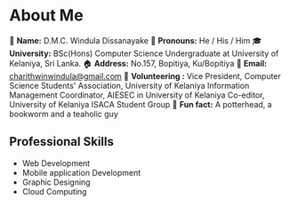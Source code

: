 # About Me
<!--<img width="1000" align='center' src="https://github.com/winduladissanayake/winduladissanayake/blob/main/readme_header.png">-->

🤍 <b>Name:</b> D.M.C. Windula Dissanayake 
👦 <b>Pronouns:</b> He / His / Him
🎓<b>University:</b> BSc(Hons) Computer Science Undergraduate at University of Kelaniya, Sri Lanka. 
🏠 <b>Address:</b> No.157, Bopitiya, Ku/Bopitiya
📧 <b>Email:</b> charithwinwindula@gmail.com
📣 <b>Volunteering :</b> Vice President, Computer Science Students' Association, University of Kelaniya
Information Management Coordinator, AIESEC in University of Kelaniya
Co-editor, University of Kelaniya ISACA Student Group
🎈 <b>Fun fact:</b> A potterhead, a bookworm and a teaholic guy 
</p>

## Professional Skills
- Web Development
- Mobile application Development
- Graphic Designing
- Cloud Computing

<!---
winduladissanayake/winduladissanayake is a ✨ special ✨ repository because its `README.md` (this file) appears on your GitHub profile.
You can click the Preview link to take a look at your changes.
--->
